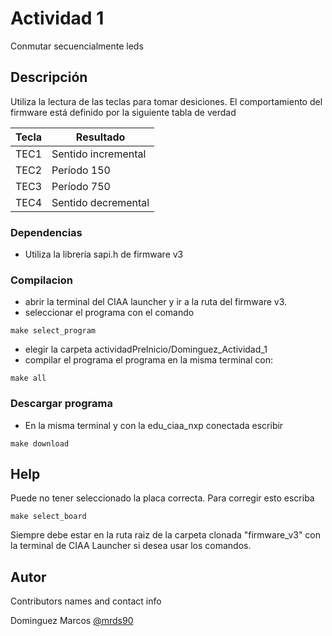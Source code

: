# Actividad 1

Conmutar secuencialmente leds


## Descripción

Utiliza la lectura de las teclas para tomar desiciones.
El comportamiento del firmware está definido por la siguiente tabla de verdad

| Tecla  |           Resultado             |
|--------|---------------------------------|
|  TEC1  |       Sentido incremental       |
|  TEC2  |           Período 150           |
|  TEC3  |           Período 750           |
|  TEC4  |       Sentido decremental       |

### Dependencias

* Utiliza la librería sapi.h de firmware v3

### Compilacion

* abrir la terminal del CIAA launcher y ir a la ruta del firmware v3.
* seleccionar el programa con el comando
```
make select_program
```
* elegir la carpeta actividadPreInicio/Dominguez_Actividad_1
* compilar el programa el programa en la misma terminal con:
```
make all
```
### Descargar programa

* En la misma terminal y con la edu_ciaa_nxp conectada escribir

```
make download
```

## Help

Puede no tener seleccionado la placa correcta. Para corregir esto escriba
```
make select_board
```
Siempre debe estar en la ruta raiz de la carpeta clonada "firmware_v3" con la terminal de CIAA Launcher si desea usar los comandos.
## Autor

Contributors names and contact info

Dominguez Marcos
[@mrds90](https://github.com/mrds90)

